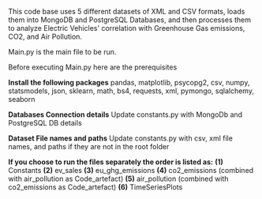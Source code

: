 This code base uses 5 different datasets of XML and CSV formats, loads them into MongoDB and PostgreSQL Databases, and then processes them to analyze Electric Vehicles' correlation with Greenhouse Gas emissions, CO2, and Air Pollution.

Main.py is the main file to be run.

Before executing Main.py here are the prerequisites

**Install the following packages**
pandas, matplotlib, psycopg2, csv, numpy, statsmodels, json, sklearn, math, bs4, requests, xml, pymongo, sqlalchemy, seaborn

**Databases Connection details**
Update constants.py with MongoDb and PostgreSQL DB details

**Dataset File names and paths**
Update constants.py with csv, xml file names, and paths if they are not in the root folder 



**If you choose to run the files separately the order is listed as:**
**(1)** Constants
**(2)** ev_sales
**(3)** eu_ghg_emissions
**(4)** co2_emissions (combined with air_pollution as Code_artefact)
**(5)** air_pollution (combined with co2_emissions as Code_artefact)
**(6)** TimeSeriesPlots
